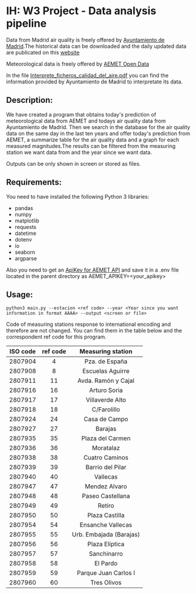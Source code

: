 # IH: W3 Project - Data analysis pipeline

Data from Madrid air quality is freely offered by [Ayuntamiento de Madrid](https://datos.madrid.es/portal/site/egob/menuitem.c05c1f754a33a9fbe4b2e4b284f1a5a0/?vgnextoid=aecb88a7e2b73410VgnVCM2000000c205a0aRCRD&vgnextchannel=374512b9ace9f310VgnVCM100000171f5a0aRCRD&vgnextfmt=default).The historical data can be downloaded and the daily updated data are publicated on this [website](http://www.mambiente.madrid.es/opendata/horario.txt)

Meteorological data is freely offered by [AEMET Open Data](https://opendata.aemet.es/centrodedescargas/inicio)

In the file [Interprete_ficheros_calidad_del_aire.pdf](https://github.com/DavEst91/data-analysis-pipeline/blob/master/Interprete_ficheros_%20calidad_%20del_%20aire_global.pdf) you can find the information provided by Ayuntamiento de Madrid to interpretate its data.


## Description:
We have created a program that obtains today's prediction of meteorological data from AEMET and todays air quality data from Ayuntamiento de Madrid. Then we search in the database for the air quality data on the same day in the last ten years and offer today's prediction from AEMET, a summarize table for the air quality data and a graph for each measured magnitudes.The results can be filtered from the measuring station we want data from and the year since we want data.

Outputs can be only shown in screen or stored as files.

## Requirements:

You need to have installed the following Python 3 libraries: 
* pandas
* numpy
* matplotlib
* requests
* datetime
* dotenv
* io
* seaborn
* argparse

Also you need to get an [ApiKey for AEMET API](https://opendata.aemet.es/centrodedescargas/altaUsuario) and save it in a .env file located in the parent directory as AEMET_APIKEY=<your_apikey>

## Usage:

```
python3 main.py --estacion <ref code> --year <Year since you want information in format AAAA> --output <screen or file>
```
Code of measuring stations response to international encoding and therefore are not changed. You can find them in the table below and the correspondent ref code for this program.
<center>
  
| ISO code | ref code |    Measuring station    |
|:--------:|:--------:|:-----------------------:|
|  2807904 |     4    |      Pza. de España     |
|  2807908 |     8    |     Escuelas Aguirre    |
|  2807911 |    11    |   Avda. Ramón y Cajal   |
|  2807916 |    16    |       Arturo Soria      |
|  2807917 |    17    |     Villaverde Alto     |
|  2807918 |    18    |       C/Farolillo       |
|  2807924 |    24    |      Casa de Campo      |
|  2807927 |    27    |         Barajas         |
|  2807935 |    35    |     Plaza del Carmen    |
|  2807936 |    36    |        Moratalaz        |
|  2807938 |    38    |      Cuatro Caminos     |
|  2807939 |    39    |     Barrio del Pilar    |
|  2807940 |    40    |         Vallecas        |
|  2807947 |    47    |      Mendez Alvaro      |
|  2807948 |    48    |     Paseo Castellana    |
|  2807949 |    49    |          Retiro         |
|  2807950 |    50    |      Plaza Castilla     |
|  2807954 |    54    |    Ensanche Vallecas    |
|  2807955 |    55    | Urb. Embajada (Barajas) |
|  2807956 |    56    |      Plaza Elíptica     |
|  2807957 |    57    |       Sanchinarro       |
|  2807958 |    58    |         El Pardo        |
|  2807959 |    59    |   Parque Juan Carlos I  |
|  2807960 |    60    |       Tres Olivos       |

</center>
